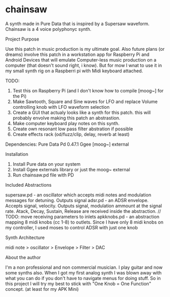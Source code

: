 # chainsaw
A synth made in Pure Data that is inspired by a Supersaw waveform. Chainsaw is a 4 voice polyphonyc synth.

Project Purpose

Use this patch in music production is my ultimate goal. Also future plans (or dreams) involve this patch in a workstation app for Raspberry Pi and Android Devices that will emulate Computer-less music production on a computer (that doesn't sound right, i know). But for mow I wnat to use it in my small synth rig on a Raspberri pi with Midi keyboard attached.

TODO:
1. Test this on Raspberry Pi (and I don't know how to compile [moog~] for the Pi)
2. Make Sawtooth, Square and Sine waves for LFO and replace Volume controlling knob with LFO waveform selection
3. Create a GUI that actualy looks like a synth for this patch. this will probably envolve making this patch an abstrastion.
4. Make computer keyboard play notes on this synth.
5. Create own resonant low pass filter abstration if possible
6. Create effects rack (od/fuzz/clip, delay, reverb at least)

Dependencies:
Pure Data Pd 0.47.1
Ggee [moog~] external

Installation

1. Install Pure data on your system
2. Install Ggee externals library or just the moog~ external
3. Run chainsaw.pd file with PD

Included Abstractions

supersaw.pd - an oscillator which accepts midi notes and modulation messages for detuning. Outputs signal
adsr.pd - an ADSR envelope. Accepts signal, velocity. Outputs signal, modulation ammount at the signal rate.  Atack, Decay, Sustain, Release are received inside the abstraction. // TODO: move receiving parameters to inlets
apkknobs.pd - an abstraction mapping 8 midi knobs (cc 1-8) to outlets. Since I have only 8 midi knobs on my controller, I used moses to control ADSR with just one knob

Synth Architecture

midi note > oscillator > Envelope > Filter > DAC

About the author

I'm a non professional and non commercial musician. I play guitar and now some synths also. When I got my first analog synth I was blown away with what you can do if you don't have to navigate menus for doing stuff. So in this project I will try my best to stick with "One Knob = One Function" concept. (at least for my APK Mini)


